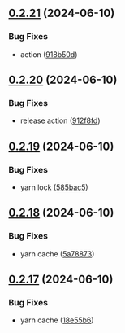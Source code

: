 ## [0.2.21](https://github.com/tiavina-mika/check-password-complexity/compare/v0.2.20...v0.2.21) (2024-06-10)


### Bug Fixes

* action ([918b50d](https://github.com/tiavina-mika/check-password-complexity/commit/918b50d91c2cde461fb00418c3878cb051e0f5f0))



## [0.2.20](https://github.com/tiavina-mika/check-password-complexity/compare/v0.2.19...v0.2.20) (2024-06-10)


### Bug Fixes

* release action ([912f8fd](https://github.com/tiavina-mika/check-password-complexity/commit/912f8fde1a16b076c975ddadb3603939d6680bd6))



## [0.2.19](https://github.com/tiavina-mika/check-password-complexity/compare/v0.2.18...v0.2.19) (2024-06-10)


### Bug Fixes

* yarn lock ([585bac5](https://github.com/tiavina-mika/check-password-complexity/commit/585bac5952662fbb472e16fcbcb651a7d6a1333f))



## [0.2.18](https://github.com/tiavina-mika/check-password-complexity/compare/v0.2.17...v0.2.18) (2024-06-10)


### Bug Fixes

* yarn cache ([5a78873](https://github.com/tiavina-mika/check-password-complexity/commit/5a788732dfd30f95f14b1be23b18b2e5df60f995))



## [0.2.17](https://github.com/tiavina-mika/check-password-complexity/compare/v0.2.16...v0.2.17) (2024-06-10)


### Bug Fixes

* yarn cache ([18e55b6](https://github.com/tiavina-mika/check-password-complexity/commit/18e55b629e74364d99280d1787ba1b8a9f292c41))




